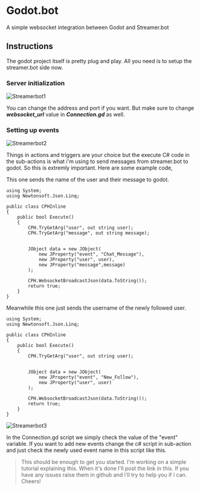 # Godot.bot
A simple websocket integration between Godot and Streamer.bot


## Instructions
The godot project itself is pretty plug and play. All you need is to setup the streamer.bot side now.

### Server initialization
![Streamerbot1](https://github.com/user-attachments/assets/f6190448-424b-4498-987b-617b5f92f9e4)

You can change the address and port if you want. But make sure to change ***websocket_url*** value in ***Connection.gd*** as well.

### Setting up events

![Streamerbot2](https://github.com/user-attachments/assets/cd9a2354-e068-49da-beb5-562067c62aa7)

Things in actions and triggers are your choice but the execute C# code in the sub-actions is what i'm using to send messages from streamer.bot to godot.
So this is extremly important.
Here are some example code,

This one sends the name of the user and their message to godot.
```
using System;
using Newtonsoft.Json.Linq;

public class CPHInline
{
    public bool Execute()
    {
        CPH.TryGetArg("user", out string user);
        CPH.TryGetArg("message", out string message);


        JObject data = new JObject(
            new JProperty("event", "Chat_Message"),
            new JProperty("user", user),
            new JProperty("message",message)
        );

        CPH.WebsocketBroadcastJson(data.ToString());
        return true;
    }
}
```
Meanwhile this one just sends the username of the newly followed user.
```
using System;
using Newtonsoft.Json.Linq;

public class CPHInline
{
    public bool Execute()
    {
        CPH.TryGetArg("user", out string user);


        JObject data = new JObject(
            new JProperty("event", "New_Follow"),
            new JProperty("user", user)
        );

        CPH.WebsocketBroadcastJson(data.ToString());
        return true;
    }
}
```
![Streamerbot3](https://github.com/user-attachments/assets/aaa59b7c-1296-4919-92df-94dd36ca5b4f)


In the Connection.gd script we simply check the value of the "event" variable.
If you want to add new events change the c# script in sub-action and just check the newly used event name in this script like this.


>This should be enough to get you started. I'm working on a simple tutorial explaining this. When it's done I'll post the link in this. 
If you have any issues raise them in github and i'll try to help you if i can.
>Cheers!
